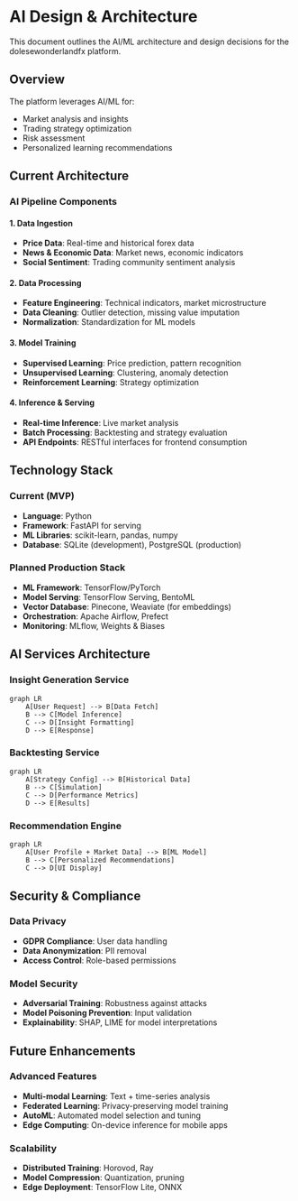 # AI Design & Architecture

This document outlines the AI/ML architecture and design decisions for the dolesewonderlandfx platform.

## Overview

The platform leverages AI/ML for:

- Market analysis and insights
- Trading strategy optimization
- Risk assessment
- Personalized learning recommendations

## Current Architecture

### AI Pipeline Components

#### 1. Data Ingestion

- **Price Data**: Real-time and historical forex data
- **News & Economic Data**: Market news, economic indicators
- **Social Sentiment**: Trading community sentiment analysis

#### 2. Data Processing

- **Feature Engineering**: Technical indicators, market microstructure
- **Data Cleaning**: Outlier detection, missing value imputation
- **Normalization**: Standardization for ML models

#### 3. Model Training

- **Supervised Learning**: Price prediction, pattern recognition
- **Unsupervised Learning**: Clustering, anomaly detection
- **Reinforcement Learning**: Strategy optimization

#### 4. Inference & Serving

- **Real-time Inference**: Live market analysis
- **Batch Processing**: Backtesting and strategy evaluation
- **API Endpoints**: RESTful interfaces for frontend consumption

## Technology Stack

### Current (MVP)

- **Language**: Python
- **Framework**: FastAPI for serving
- **ML Libraries**: scikit-learn, pandas, numpy
- **Database**: SQLite (development), PostgreSQL (production)

### Planned Production Stack

- **ML Framework**: TensorFlow/PyTorch
- **Model Serving**: TensorFlow Serving, BentoML
- **Vector Database**: Pinecone, Weaviate (for embeddings)
- **Orchestration**: Apache Airflow, Prefect
- **Monitoring**: MLflow, Weights & Biases

## AI Services Architecture

### Insight Generation Service

```mermaid
graph LR
    A[User Request] --> B[Data Fetch]
    B --> C[Model Inference]
    C --> D[Insight Formatting]
    D --> E[Response]
```

### Backtesting Service

```mermaid
graph LR
    A[Strategy Config] --> B[Historical Data]
    B --> C[Simulation]
    C --> D[Performance Metrics]
    D --> E[Results]
```

### Recommendation Engine

```mermaid
graph LR
    A[User Profile + Market Data] --> B[ML Model]
    B --> C[Personalized Recommendations]
    C --> D[UI Display]
```

## Security & Compliance

### Data Privacy

- **GDPR Compliance**: User data handling
- **Data Anonymization**: PII removal
- **Access Control**: Role-based permissions

### Model Security

- **Adversarial Training**: Robustness against attacks
- **Model Poisoning Prevention**: Input validation
- **Explainability**: SHAP, LIME for model interpretations

## Future Enhancements

### Advanced Features

- **Multi-modal Learning**: Text + time-series analysis
- **Federated Learning**: Privacy-preserving model training
- **AutoML**: Automated model selection and tuning
- **Edge Computing**: On-device inference for mobile apps

### Scalability

- **Distributed Training**: Horovod, Ray
- **Model Compression**: Quantization, pruning
- **Edge Deployment**: TensorFlow Lite, ONNX
 
 